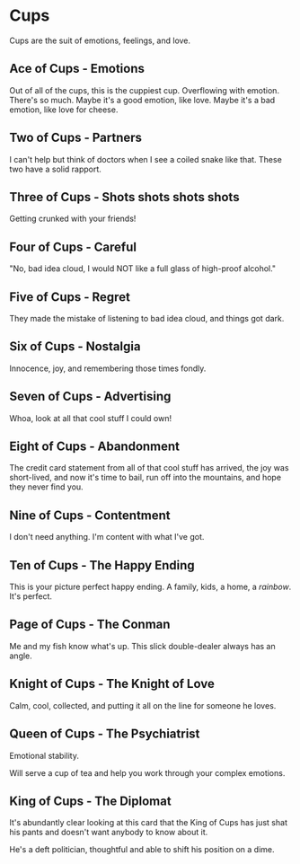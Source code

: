 # Cups
Cups are the suit of emotions, feelings, and love.

## Ace of Cups - Emotions
Out of all of the cups, this is the cuppiest cup.
Overflowing with emotion. There's so much.
Maybe it's a good emotion, like love.
Maybe it's a bad emotion, like love for cheese.

## Two of Cups - Partners
I can't help but think of doctors when I see a coiled snake like that.
These two have a solid rapport.

## Three of Cups - Shots shots shots shots
Getting crunked with your friends!

## Four of Cups - Careful
"No, bad idea cloud, I would NOT like a full glass of high-proof alcohol."

## Five of Cups - Regret
They made the mistake of listening to bad idea cloud, and things got dark.

## Six of Cups - Nostalgia
Innocence, joy, and remembering those times fondly.

## Seven of Cups - Advertising
Whoa, look at all that cool stuff I could own!

## Eight of Cups - Abandonment
The credit card statement from all of that cool stuff has arrived,
the joy was short-lived,
and now it's time to bail, run off into the mountains, and hope they never find you.

## Nine of Cups - Contentment
I don't need anything. I'm content with what I've got.

## Ten of Cups - The Happy Ending
This is your picture perfect happy ending. A family, kids, a home, a _rainbow_.
It's perfect.

## Page of Cups - The Conman
Me and my fish know what's up. This slick double-dealer always has an angle.

## Knight of Cups - The Knight of Love
Calm, cool, collected, and putting it all on the line for someone he loves.

## Queen of Cups - The Psychiatrist
Emotional stability.

Will serve a cup of tea and help you work through your complex emotions.

## King of Cups - The Diplomat
It's abundantly clear looking at this card that the King of Cups has just shat his pants and doesn't want anybody to know about it.

He's a deft politician, thoughtful and able to shift his position on a dime.